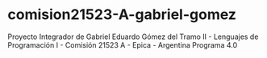 # comision21523-A-gabriel-gomez
Proyecto Integrador de Gabriel Eduardo Gómez del Tramo II - Lenguajes de Programación I - Comisión 21523 A - Epica - Argentina Programa 4.0 
